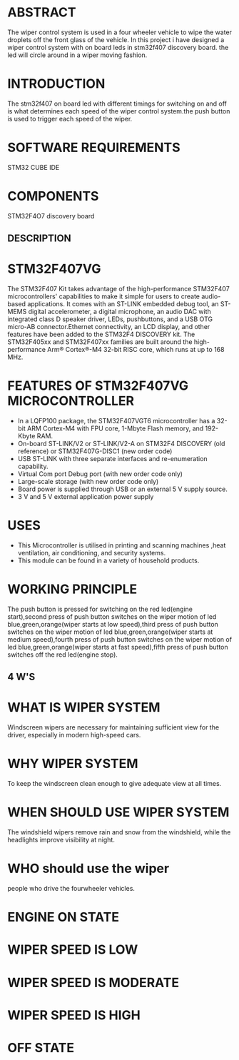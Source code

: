 # ABSTRACT
The wiper control system is used in a four wheeler vehicle to wipe the water droplets off the front glass of the vehicle. In this project i have designed a wiper control system with on board leds in stm32f407 discovery board. the led will circle around in a wiper moving fashion.
# INTRODUCTION
The stm32f407 on board led with different timings for switching on and off is what determines each speed of the wiper control system.the push button is used to trigger each speed of the wiper.
# SOFTWARE REQUIREMENTS
 STM32 CUBE IDE
# COMPONENTS
 STM32F4O7 discovery board
## DESCRIPTION
# STM32F407VG
The STM32F407  Kit takes advantage of the high-performance STM32F407 microcontrollers' capabilities to make it simple for users to create audio-based applications. It comes with an ST-LINK embedded debug tool, an ST-MEMS digital accelerometer, a digital microphone, an audio DAC with integrated class D speaker driver, LEDs, pushbuttons, and a USB OTG micro-AB connector.Ethernet connectivity, an LCD display, and other features have been added to the STM32F4 DISCOVERY kit. The STM32F405xx and STM32F407xx families are built around the high-performance Arm® Cortex®-M4 32-bit RISC core, which runs at up to 168 MHz.
 # FEATURES OF STM32F407VG MICROCONTROLLER
  * In a LQFP100 package, the STM32F407VGT6 microcontroller has a 32-bit ARM Cortex-M4 with FPU core, 1-Mbyte Flash memory, and 192-Kbyte RAM.
  * On-board ST-LINK/V2 or ST-LINK/V2-A on STM32F4 DISCOVERY (old reference) or STM32F407G-DISC1 (new order code)
  * USB ST-LINK with three separate interfaces and re-enumeration capability.
  * Virtual Com port Debug port (with new order code only)
  * Large-scale storage (with new order code only)
  * Board power is supplied through USB or an external 5 V supply source.
  * 3 V and 5 V external application power supply
 # USES
  * This Microcontroller is utilised in printing and scanning machines ,heat ventilation, air conditioning, and security systems. 
  * This module can be found in a variety of household products.
 # WORKING PRINCIPLE
 The push button is pressed for switching on the red led(engine start),second press of push button switches on the wiper motion of led blue,green,orange(wiper starts at low speed),third press of push button switches on the wiper motion of led blue,green,orange(wiper starts at medium speed),fourth press of push button switches on the wiper motion of led blue,green,orange(wiper starts at fast speed),fifth press of push button switches off the red led(engine stop).
 ## 4 W'S
 # WHAT IS WIPER SYSTEM
  Windscreen wipers are necessary for maintaining sufficient view for the driver, especially in modern high-speed cars.
 # WHY WIPER SYSTEM
   To keep the windscreen clean enough to give adequate view at all times.
 # WHEN SHOULD USE WIPER SYSTEM 
  The windshield wipers remove rain and snow from the windshield, while the headlights improve visibility at night.
 # WHO should use the wiper
  people who drive the fourwheeler vehicles.
#  ENGINE ON STATE


# WIPER SPEED IS LOW



# WIPER SPEED IS MODERATE


# WIPER SPEED IS HIGH



# OFF STATE

